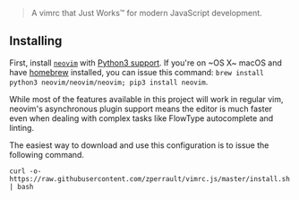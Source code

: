 > A vimrc that Just Works™ for modern JavaScript development.

## Installing

First, install [`neovim`](https://neovim.io/) with [Python3 support](https://github.com/neovim/python-client).
If you're on ~OS X~ macOS and have [homebrew](https://brew.sh) installed,
you can issue this command: `brew install python3 neovim/neovim/neovim; pip3 install neovim`.

While most of the features available in this project will work in
regular vim, neovim's asynchronous plugin support means the editor is
much faster even when dealing with complex tasks like FlowType
autocomplete and linting.

The easiest way to download and use this configuration is to issue the
following command.

```
curl -o- https://raw.githubusercontent.com/zperrault/vimrc.js/master/install.sh | bash
```

